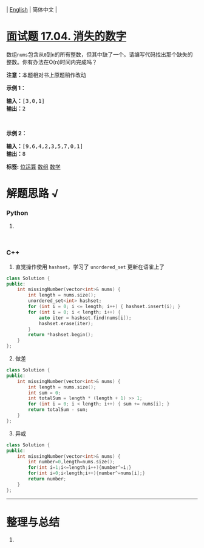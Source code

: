 | [English](README_EN.md) | 简体中文 |

# [面试题 17.04. 消失的数字](https://leetcode-cn.com/problems/missing-number-lcci)
<p>数组<code>nums</code>包含从<code>0</code>到<code>n</code>的所有整数，但其中缺了一个。请编写代码找出那个缺失的整数。你有办法在O(n)时间内完成吗？</p>

<p><strong>注意：</strong>本题相对书上原题稍作改动</p>

<p><strong>示例 1：</strong></p>

<pre><strong>输入：</strong>[3,0,1]
<strong>输出：</strong>2</pre>

<p>&nbsp;</p>

<p><strong>示例 2：</strong></p>

<pre><strong>输入：</strong>[9,6,4,2,3,5,7,0,1]
<strong>输出：</strong>8
</pre>

**标签:**  [位运算](https://leetcode-cn.com/tag/bit-manipulation) [数组](https://leetcode-cn.com/tag/array) [数学](https://leetcode-cn.com/tag/math) 
# 解题思路 √

### Python

1. 

```python

```


```python

```

### C++

1. 直觉操作使用 `hashset`，学习了 `unordered_set` 更新在语雀上了

```cpp
class Solution {
public:
    int missingNumber(vector<int>& nums) {
        int length = nums.size();
        unordered_set<int> hashset;
        for (int i = 0; i <= length; i++) { hashset.insert(i); }
        for (int i = 0; i < length; i++) {
            auto iter = hashset.find(nums[i]);
            hashset.erase(iter);
        }
        return *hashset.begin();
    }
};
```

2. 做差

```cpp
class Solution {
public:
	int missingNumber(vector<int>& nums) {
		int length = nums.size();
		int sum = 0;
		int totalSum = length * (length + 1) >> 1;
		for (int i = 0; i < length; i++) { sum += nums[i]; }
		return totalSum - sum;
	}
};
```

3. 异或

```cpp
class Solution {
public:
    int missingNumber(vector<int>& nums) {
        int number=0,length=nums.size();
        for(int i=1;i<=length;i++){number^=i;}
        for(int i=0;i<length;i++){number^=nums[i];}
        return number;
    }
};
```

---



# 整理与总结

1. 